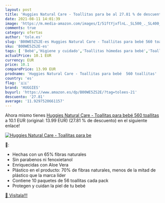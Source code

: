 ```yaml
---
layout: post
title: 'Huggies Natural Care - Toallitas para be al 27.81 % de descuento'
date: 2021-08-11 14:01:39
image: 'https://m.media-amazon.com/images/I/51ftYjxflnL._SL500_._SL400_.jpg'
comments: true
category: ofertas
author: 'tole.es'
slug: 'B00WE5ZS2E-es Huggies Natural Care - Toallitas para bebé 560 toallitas'
sku: 'B00WE5ZS2E-es'
tags: [ 'Bebé','Higiene y cuidado','Toallitas húmedas para bebé','Toallitas y accesorios para bebé','bebé','huggies', ]
actualPrice: 10.1 EUR
currency: EUR
price: 10.1
comparePrice: 13.99 EUR
prodname: 'Huggies Natural Care - Toallitas para bebé  560 toallitas'
country: 'es'
flag: '🇪🇸'
brand: 'HUGGIES'
buyurl: 'https://www.amazon.es/dp/B00WE5ZS2E/?tag=tolees-21'
descuento: '27.81'
average: '11.9297520661157'
---
```


Ahora mismo tienes [Huggies Natural Care - Toallitas para bebé  560 toallitas](https://www.amazon.es/dp/B00WE5ZS2E/?tag=tolees-21) a 10.1 EUR (original: 13.99 EUR) (27.81 %  de descuento) en el siguiente enlace!

[![Huggies Natural Care - Toallitas para be](https://m.media-amazon.com/images/I/51ftYjxflnL._SL500_._SL400_.jpg)](https://www.amazon.es/dp/B00WE5ZS2E/?tag=tolees-21)

🔎:

- Hechas con un 65% fibras naturales
- Sin parabenos ni fenoxietanol
- Enriquecidas con Aloe Vera
- Plástico en el producto: 70% de fibras naturales, menos de la mitad de plástico que la marca líder
- Contiene 10 paquetes de 56 toallitas cada pack
- Protegen y cuidan la piel de tu bebé

[🛒 Visítala!!!](https://www.amazon.es/dp/B00WE5ZS2E/?tag=tolees-21)
